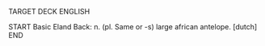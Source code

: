 TARGET DECK
ENGLISH

START
Basic
Eland
Back: n. (pl. Same or -s) large african antelope. [dutch]
END
